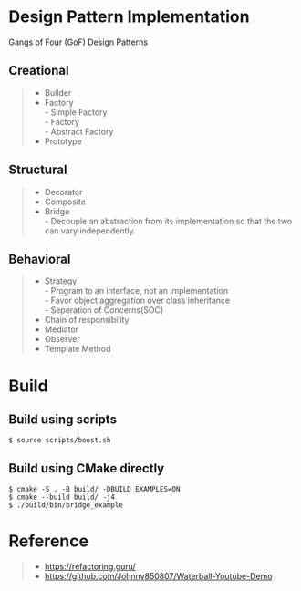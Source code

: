 # Design Pattern Implementation
Gangs of Four (GoF) Design Patterns

## Creational
>* Builder
>* Factory  
    - Simple Factory  
    - Factory  
    - Abstract Factory  
>* Prototype

## Structural
>* Decorator
>* Composite
>* Bridge  
    - Decouple an abstraction from its implementation so that the two can vary independently. 
## Behavioral
>* Strategy  
    - Program to an interface, not an implementation  
    - Favor object aggregation over class inheritance  
    - Seperation of Concerns(SOC)
>* Chain of responsibility
>* Mediator
>* Observer
>* Template Method

# Build
##  Build using scripts
```console
$ source scripts/boost.sh
```
## Build using CMake directly
```console
$ cmake -S . -B build/ -DBUILD_EXAMPLES=ON
$ cmake --build build/ -j4
$ ./build/bin/bridge_example
```
# Reference
>* https://refactoring.guru/ 
>* https://github.com/Johnny850807/Waterball-Youtube-Demo  
